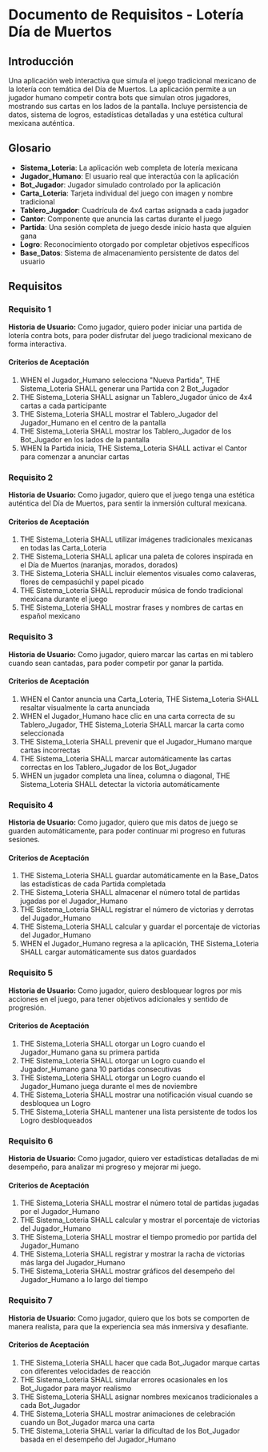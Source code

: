 # Documento de Requisitos - Lotería Día de Muertos

## Introducción

Una aplicación web interactiva que simula el juego tradicional mexicano de la lotería con temática del Día de Muertos. La aplicación permite a un jugador humano competir contra bots que simulan otros jugadores, mostrando sus cartas en los lados de la pantalla. Incluye persistencia de datos, sistema de logros, estadísticas detalladas y una estética cultural mexicana auténtica.

## Glosario

- **Sistema_Loteria**: La aplicación web completa de lotería mexicana
- **Jugador_Humano**: El usuario real que interactúa con la aplicación
- **Bot_Jugador**: Jugador simulado controlado por la aplicación
- **Carta_Loteria**: Tarjeta individual del juego con imagen y nombre tradicional
- **Tablero_Jugador**: Cuadrícula de 4x4 cartas asignada a cada jugador
- **Cantor**: Componente que anuncia las cartas durante el juego
- **Partida**: Una sesión completa de juego desde inicio hasta que alguien gana
- **Logro**: Reconocimiento otorgado por completar objetivos específicos
- **Base_Datos**: Sistema de almacenamiento persistente de datos del usuario

## Requisitos

### Requisito 1

**Historia de Usuario:** Como jugador, quiero poder iniciar una partida de lotería contra bots, para poder disfrutar del juego tradicional mexicano de forma interactiva.

#### Criterios de Aceptación

1. WHEN el Jugador_Humano selecciona "Nueva Partida", THE Sistema_Loteria SHALL generar una Partida con 2 Bot_Jugador
2. THE Sistema_Loteria SHALL asignar un Tablero_Jugador único de 4x4 cartas a cada participante
3. THE Sistema_Loteria SHALL mostrar el Tablero_Jugador del Jugador_Humano en el centro de la pantalla
4. THE Sistema_Loteria SHALL mostrar los Tablero_Jugador de los Bot_Jugador en los lados de la pantalla
5. WHEN la Partida inicia, THE Sistema_Loteria SHALL activar el Cantor para comenzar a anunciar cartas

### Requisito 2

**Historia de Usuario:** Como jugador, quiero que el juego tenga una estética auténtica del Día de Muertos, para sentir la inmersión cultural mexicana.

#### Criterios de Aceptación

1. THE Sistema_Loteria SHALL utilizar imágenes tradicionales mexicanas en todas las Carta_Loteria
2. THE Sistema_Loteria SHALL aplicar una paleta de colores inspirada en el Día de Muertos (naranjas, morados, dorados)
3. THE Sistema_Loteria SHALL incluir elementos visuales como calaveras, flores de cempasúchil y papel picado
4. THE Sistema_Loteria SHALL reproducir música de fondo tradicional mexicana durante el juego
5. THE Sistema_Loteria SHALL mostrar frases y nombres de cartas en español mexicano

### Requisito 3

**Historia de Usuario:** Como jugador, quiero marcar las cartas en mi tablero cuando sean cantadas, para poder competir por ganar la partida.

#### Criterios de Aceptación

1. WHEN el Cantor anuncia una Carta_Loteria, THE Sistema_Loteria SHALL resaltar visualmente la carta anunciada
2. WHEN el Jugador_Humano hace clic en una carta correcta de su Tablero_Jugador, THE Sistema_Loteria SHALL marcar la carta como seleccionada
3. THE Sistema_Loteria SHALL prevenir que el Jugador_Humano marque cartas incorrectas
4. THE Sistema_Loteria SHALL marcar automáticamente las cartas correctas en los Tablero_Jugador de los Bot_Jugador
5. WHEN un jugador completa una línea, columna o diagonal, THE Sistema_Loteria SHALL detectar la victoria automáticamente

### Requisito 4

**Historia de Usuario:** Como jugador, quiero que mis datos de juego se guarden automáticamente, para poder continuar mi progreso en futuras sesiones.

#### Criterios de Aceptación

1. THE Sistema_Loteria SHALL guardar automáticamente en la Base_Datos las estadísticas de cada Partida completada
2. THE Sistema_Loteria SHALL almacenar el número total de partidas jugadas por el Jugador_Humano
3. THE Sistema_Loteria SHALL registrar el número de victorias y derrotas del Jugador_Humano
4. THE Sistema_Loteria SHALL calcular y guardar el porcentaje de victorias del Jugador_Humano
5. WHEN el Jugador_Humano regresa a la aplicación, THE Sistema_Loteria SHALL cargar automáticamente sus datos guardados

### Requisito 5

**Historia de Usuario:** Como jugador, quiero desbloquear logros por mis acciones en el juego, para tener objetivos adicionales y sentido de progresión.

#### Criterios de Aceptación

1. THE Sistema_Loteria SHALL otorgar un Logro cuando el Jugador_Humano gana su primera partida
2. THE Sistema_Loteria SHALL otorgar un Logro cuando el Jugador_Humano gana 10 partidas consecutivas
3. THE Sistema_Loteria SHALL otorgar un Logro cuando el Jugador_Humano juega durante el mes de noviembre
4. THE Sistema_Loteria SHALL mostrar una notificación visual cuando se desbloquea un Logro
5. THE Sistema_Loteria SHALL mantener una lista persistente de todos los Logro desbloqueados

### Requisito 6

**Historia de Usuario:** Como jugador, quiero ver estadísticas detalladas de mi desempeño, para analizar mi progreso y mejorar mi juego.

#### Criterios de Aceptación

1. THE Sistema_Loteria SHALL mostrar el número total de partidas jugadas por el Jugador_Humano
2. THE Sistema_Loteria SHALL calcular y mostrar el porcentaje de victorias del Jugador_Humano
3. THE Sistema_Loteria SHALL mostrar el tiempo promedio por partida del Jugador_Humano
4. THE Sistema_Loteria SHALL registrar y mostrar la racha de victorias más larga del Jugador_Humano
5. THE Sistema_Loteria SHALL mostrar gráficos del desempeño del Jugador_Humano a lo largo del tiempo

### Requisito 7

**Historia de Usuario:** Como jugador, quiero que los bots se comporten de manera realista, para que la experiencia sea más inmersiva y desafiante.

#### Criterios de Aceptación

1. THE Sistema_Loteria SHALL hacer que cada Bot_Jugador marque cartas con diferentes velocidades de reacción
2. THE Sistema_Loteria SHALL simular errores ocasionales en los Bot_Jugador para mayor realismo
3. THE Sistema_Loteria SHALL asignar nombres mexicanos tradicionales a cada Bot_Jugador
4. THE Sistema_Loteria SHALL mostrar animaciones de celebración cuando un Bot_Jugador marca una carta
5. THE Sistema_Loteria SHALL variar la dificultad de los Bot_Jugador basada en el desempeño del Jugador_Humano
